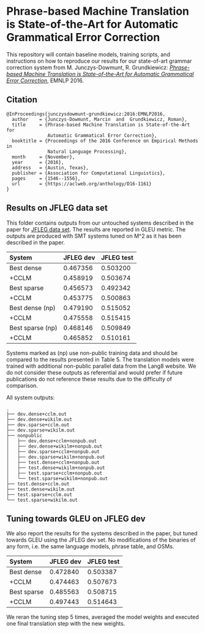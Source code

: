 Phrase-based Machine Translation is State-of-the-Art for Automatic Grammatical Error Correction
===============================================================================================

This repository will contain baseline models, training scripts, and
instructions on how to reproduce our results for our state-of-art grammar
correction system from M. Junczys-Dowmunt, R. Grundkiewicz: [_Phrase-based
Machine Translation is State-of-the-Art for Automatic Grammatical Error
Correction_](http://www.aclweb.org/anthology/D/D16/D16-1161.pdf), EMNLP 2016.


Citation
--------

    @InProceedings{junczysdowmunt-grundkiewicz:2016:EMNLP2016,
      author    = {Junczys-Dowmunt, Marcin  and  Grundkiewicz, Roman},
      title     = {Phrase-based Machine Translation is State-of-the-Art for
                   Automatic Grammatical Error Correction},
      booktitle = {Proceedings of the 2016 Conference on Empirical Methods in
                   Natural Language Processing},
      month     = {November},
      year      = {2016},
      address   = {Austin, Texas},
      publisher = {Association for Computational Linguistics},
      pages     = {1546--1556},
      url       = {https://aclweb.org/anthology/D16-1161}
    }


Results on JFLEG data set
-------------------------

This folder contains outputs from our untouched systems described in the paper
for [JFLEG data set](https://github.com/keisks/jfleg).  The results are
reported in GLEU metric. The outputs are produced with SMT systems tuned on
M^2 as it has been described in the paper.

| System | JFLEG dev | JFLEG test |
| :--- | --- | --- |
| Best dense | 0.467356 | 0.503200 |
| +CCLM | 0.458919 | 0.503674 |
| Best sparse | 0.456573 | 0.492342 |
| +CCLM | 0.453775 | 0.500863 |
| Best dense (np) | 0.479190 | 0.515052 |
| +CCLM | 0.475558 | 0.515415 |
| Best sparse (np) | 0.468146 | 0.509849 |
| +CCLM | 0.465852 | 0.510161 |

Systems marked as (np) use non-public training data and should be compared to
the results presented in Table 5. The translation models were trained with
additional non-public parallel data from the Lang8 website.  We do not consider
these outputs as referential and would prefer if future publications do not
reference these results due to the difficulty of comparison.

All system outputs:

    .
    ├── dev.dense+cclm.out
    ├── dev.dense+wikilm.out
    ├── dev.sparse+cclm.out
    ├── dev.sparse+wikilm.out
    ├── nonpublic
    │   ├── dev.dense+cclm+nonpub.out
    │   ├── dev.dense+wikilm+nonpub.out
    │   ├── dev.sparse+cclm+nonpub.out
    │   ├── dev.sparse+wikilm+nonpub.out
    │   ├── test.dense+cclm+nonpub.out
    │   ├── test.dense+wikilm+nonpub.out
    │   ├── test.sparse+cclm+nonpub.out
    │   └── test.sparse+wikilm+nonpub.out
    ├── test.dense+cclm.out
    ├── test.dense+wikilm.out
    ├── test.sparse+cclm.out
    └── test.sparse+wikilm.out


Tuning towards GLEU on JFLEG dev
--------------------------------

We also report the results for the systems described in the paper, but tuned
towards GLEU using the JFLEG dev set. No modifications of the binaries of any
form, i.e. the same language models, phrase table, and OSMs.

| System | JFLEG dev | JFLEG test |
| :--- | --- | --- |
| Best dense | 0.472840 | 0.503387 |
| +CCLM | 0.474463 | 0.507673 |
| Best sparse | 0.485563 | 0.508715 |
| +CCLM | 0.497443 | 0.514643 |

We reran the tuning step 5 times, averaged the model weights and executed one
final translation step with the new weights.

